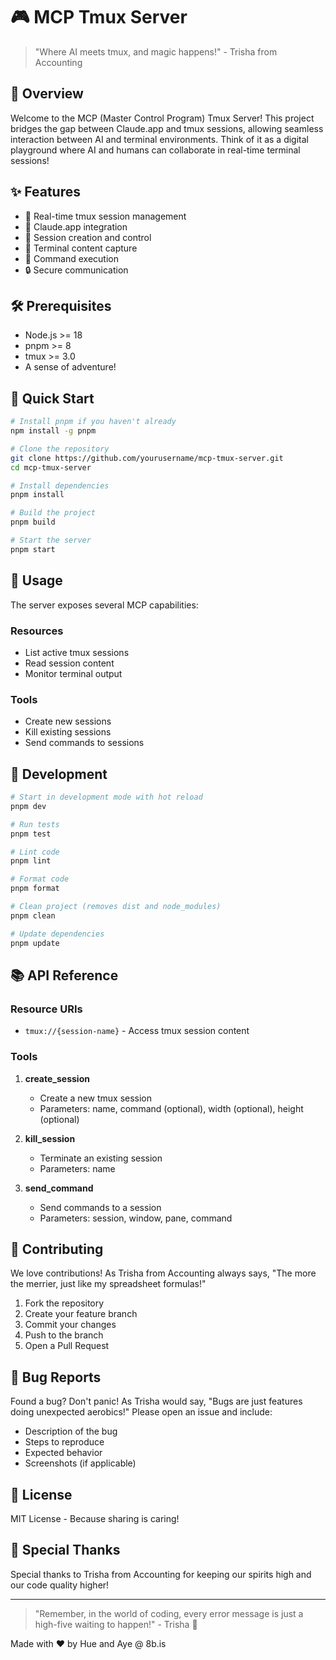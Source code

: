# 🎮 MCP Tmux Server

> "Where AI meets tmux, and magic happens!" - Trisha from Accounting

## 🌟 Overview

Welcome to the MCP (Master Control Program) Tmux Server! This project bridges the gap between Claude.app and tmux sessions, allowing seamless interaction between AI and terminal environments. Think of it as a digital playground where AI and humans can collaborate in real-time terminal sessions!

## ✨ Features

- 🔄 Real-time tmux session management
- 🤖 Claude.app integration
- 🎯 Session creation and control
- 📝 Terminal content capture
- 🚀 Command execution
- 🔒 Secure communication

## 🛠 Prerequisites

- Node.js >= 18
- pnpm >= 8
- tmux >= 3.0
- A sense of adventure!

## 🚀 Quick Start

```bash
# Install pnpm if you haven't already
npm install -g pnpm

# Clone the repository
git clone https://github.com/yourusername/mcp-tmux-server.git
cd mcp-tmux-server

# Install dependencies
pnpm install

# Build the project
pnpm build

# Start the server
pnpm start
```

## 🎯 Usage

The server exposes several MCP capabilities:

### Resources
- List active tmux sessions
- Read session content
- Monitor terminal output

### Tools
- Create new sessions
- Kill existing sessions
- Send commands to sessions

## 🔧 Development

```bash
# Start in development mode with hot reload
pnpm dev

# Run tests
pnpm test

# Lint code
pnpm lint

# Format code
pnpm format

# Clean project (removes dist and node_modules)
pnpm clean

# Update dependencies
pnpm update
```

## 📚 API Reference

### Resource URIs
- `tmux://{session-name}` - Access tmux session content

### Tools
1. **create_session**
   - Create a new tmux session
   - Parameters: name, command (optional), width (optional), height (optional)

2. **kill_session**
   - Terminate an existing session
   - Parameters: name

3. **send_command**
   - Send commands to a session
   - Parameters: session, window, pane, command

## 🤝 Contributing

We love contributions! As Trisha from Accounting always says, "The more the merrier, just like my spreadsheet formulas!" 

1. Fork the repository
2. Create your feature branch
3. Commit your changes
4. Push to the branch
5. Open a Pull Request

## 🐛 Bug Reports

Found a bug? Don't panic! As Trisha would say, "Bugs are just features doing unexpected aerobics!" Please open an issue and include:

- Description of the bug
- Steps to reproduce
- Expected behavior
- Screenshots (if applicable)

## 📜 License

MIT License - Because sharing is caring! 

## 🌟 Special Thanks

Special thanks to Trisha from Accounting for keeping our spirits high and our code quality higher! 

---

> "Remember, in the world of coding, every error message is just a high-five waiting to happen!" - Trisha 🌟

Made with ❤️ by Hue and Aye @ 8b.is
